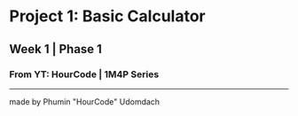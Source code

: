 # Project 1: Basic Calculator

## Week 1 | Phase 1

### From YT: HourCode | 1M4P Series

---

made by Phumin "HourCode" Udomdach
